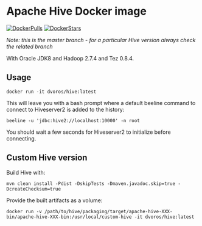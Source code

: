 # Apache Hive Docker image

[![DockerPulls](https://img.shields.io/docker/pulls/dvoros/hive.svg)](https://registry.hub.docker.com/u/dvoros/hive/)
[![DockerStars](https://img.shields.io/docker/stars/dvoros/hive.svg)](https://registry.hub.docker.com/u/dvoros/hive/)

_Note: this is the master branch - for a particular Hive version always check the related branch_

With Oracle JDK8 and Hadoop 2.7.4 and Tez 0.8.4.

## Usage

```
docker run -it dvoros/hive:latest
```

This will leave you with a bash prompt where a default beeline command to connect to
Hiveserver2 is added to the history:

```
beeline -u 'jdbc:hive2://localhost:10000' -n root
```

You should wait a few seconds for Hiveserver2 to initialize before connecting.

## Custom Hive version

Build Hive with:

```
mvn clean install -Pdist -DskipTests -Dmaven.javadoc.skip=true -DcreateChecksum=true
```

Provide the built artifacts as a volume:

```
docker run -v /path/to/hive/packaging/target/apache-hive-XXX-bin/apache-hive-XXX-bin:/usr/local/custom-hive -it dvoros/hive:latest
```

